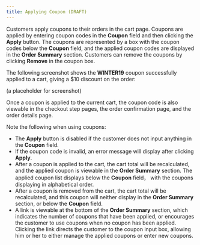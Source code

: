 ```yaml
---
title: Applying Coupon (DRAFT)
---
```


Customers apply coupons to their orders in the cart page. Coupons are applied by entering coupon codes in the **Coupon** field and then clicking the **Apply** button. The coupons are represented by a box with the coupon codes below the **Coupon** field, and the applied coupon codes are displayed in the **Order Summary** section. Customers can remove the coupons by clicking **Remove** in the coupon box.

The following screenshot shows the **WINTER19** coupon successfully applied to a cart, giving a $10 discount on the order:


(a placeholder for screenshot)

Once a coupon is applied to the current cart, the coupon code is also viewable in the checkout step pages, the order confirmation page, and the order details page.

Note the following when using coupons:

- The **Apply** button is disabled if the customer does not input anything in the **Coupon** field.
- If the coupon code is invalid, an error message will display after clicking **Apply**.
- After a coupon is applied to the cart, the cart total will be recalculated, and the applied coupon is viewable in the **Order Summary** section. The applied coupon list displays below the **Coupon** field， with the coupons displaying in alphabetical order.
- After a coupon is removed from the cart, the cart total will be recalculated, and this coupon will neither display in the **Order Summary** section, or below the **Coupon** field. 
- A link is viewable at the bottom of the **Order Summary** section, which indicates the number of coupons that have been applied, or encourages the customer to use coupons when no coupon has been applied. Clicking the link directs the customer to the coupon input box, allowing him or her to either manage the applied coupons or enter new coupons.

